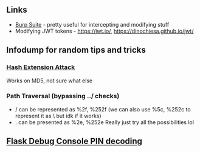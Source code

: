 

## Links
- [Burp Suite](https://portswigger.net/burp) - pretty useful for intercepting and modifying stuff
- Modifying JWT tokens - https://jwt.io/, https://dinochiesa.github.io/jwt/


## Infodump for random tips and tricks


### [Hash Extension Attack](https://book.hacktricks.xyz/crypto-and-stego/hash-length-extension-attack)
Works on MD5, not sure what else

### Path Traversal (bypassing ../ checks)
- / can be represented as %2f, %252f (we can also use %5c, %252c to represent it as \ but idk if it works)
- . can be presented as %2e, %252e
Really just try all the possibilities lol

## [Flask Debug Console PIN decoding](https://book.hacktricks.xyz/network-services-pentesting/pentesting-web/werkzeug)


